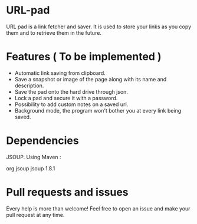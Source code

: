 URL-pad
=======

URL pad is a link fetcher and saver. It is used to store your links as you copy them and to retrieve them in the future.

# Features ( To be implemented ) 

* Automatic link saving from clipboard.
* Save a snapshot or image of the page along with its name and description.
* Save the pad onto the hard drive through json.
* Lock a pad and secure it with a password.
* Possibility to add custom notes on a saved url.
* Background mode, the program won't bother you at every link being saved.

# Dependencies 

JSOUP. Using Maven : 

<dependency>
  <!-- jsoup HTML parser library @ http://jsoup.org/ -->
  <groupId>org.jsoup</groupId>
  <artifactId>jsoup</artifactId>
  <version>1.8.1</version>
</dependency>

# Pull requests and issues

Every help is more than welcome! Feel free to open an issue and make your pull request at any time.
